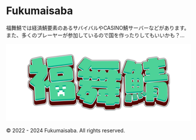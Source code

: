 # Fukumaisaba
福舞鯖では経済鯖要素のあるサバイバルやCASINO鯖サーバーなどがあります。
また、多くのプレーヤーが参加しているので国を作ったりしてもいいかも？...

![](/profile/logo.png)

© 2022 - 2024 Fukumaisaba. All rights reserved.